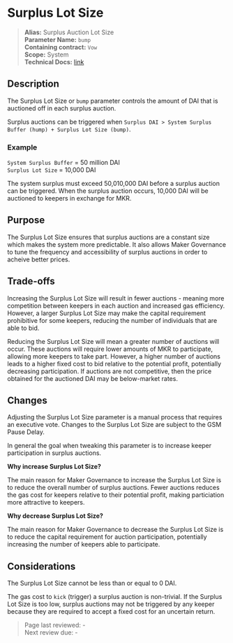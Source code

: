 # Surplus Lot Size

>**Alias:** Surplus Auction Lot Size  
>**Parameter Name:** `bump`  
>**Containing contract:** `Vow`  
>**Scope:** System  
>**Technical Docs:** [link](https://docs.makerdao.com/smart-contract-modules/system-stabilizer-module/vow-detailed-documentation)  

## Description
The Surplus Lot Size or `bump` parameter controls the amount of DAI that is auctioned off in each surplus auction.

Surplus auctions can be triggered when `Surplus DAI > System Surplus Buffer (hump) + Surplus Lot Size (bump)`.

### Example

`System Surplus Buffer` = 50 million DAI  
`Surplus Lot Size` = 10,000 DAI

The system surplus must exceed 50,010,000 DAI before a surplus auction can be triggered. When the surplus auction occurs, 10,000 DAI will be auctioned to keepers in exchange for MKR.

## Purpose

The Surplus Lot Size ensures that surplus auctions are a constant size which makes the system more predictable. It also allows Maker Governance to tune the frequency and accessibility of surplus auctions in order to acheive better prices.

## Trade-offs

Increasing the Surplus Lot Size will result in fewer auctions - meaning more competition between keepers in each auction and increased gas efficiency. However, a larger Surplus Lot Size may make the capital requirement prohibitive for some keepers, reducing the number of individuals that are able to bid.

Reducing the Surplus Lot Size will mean a greater number of auctions will occur. These auctions will require lower amounts of MKR to participate, allowing more keepers to take part. However, a higher number of auctions leads to a higher fixed cost to bid relative to the potential profit, potentially decreasing participation. If auctions are not competitive, then the price obtained for the auctioned DAI may be below-market rates.

## Changes
Adjusting the Surplus Lot Size parameter is a manual process that requires an executive vote. Changes to the Surplus Lot Size are subject to the GSM Pause Delay.

In general the goal when tweaking this parameter is to increase keeper participation in surplus auctions.

**Why increase Surplus Lot Size?**

The main reason for Maker Governance to increase the Surplus Lot Size is to reduce the overall number of surplus auctions. Fewer auctions reduces the gas cost for keepers relative to their potential profit, making particiation more attractive to keepers.

**Why decrease Surplus Lot Size?**

The main reason for Maker Governance to decrease the Surplus Lot Size is to reduce the capital requirement for auction participation, potentially increasing the number of keepers able to participate.
 
 ## Considerations
 
The Surplus Lot Size cannot be less than or equal to 0 DAI.

The gas cost to `kick` (trigger) a surplus auction is non-trivial. If the Surplus Lot Size is too low, surplus auctions may not be triggered by any keeper because they are required to accept a fixed cost for an uncertain return.

>Page last reviewed: -  
>Next review due: -  

